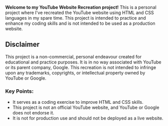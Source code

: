 **Welcome to my YouTube Website Recreation project!**
This is a personal project where I've recreated the YouTube website using HTML and CSS languages in my spare time. 
This project is intended to practice and enhance my coding skills and is not intended to be used as a production website. 

## Disclaimer
This project is a non-commercial, personal endeavour created for educational and practice purposes. It is in no way associated with YouTube or its parent company, Google. 
This recreation is not intended to infringe upon any trademarks, copyrights, or intellectual property owned by YouTube or Google.

### Key Points:
- It serves as a coding exercise to improve HTML and CSS skills.
- This project is not an official YouTube website, and YouTube or Google does not endorse it.
- It is not for production use and should not be deployed as a live website.
